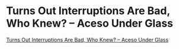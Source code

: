 # Turns Out Interruptions Are Bad, Who Knew? &#8211; Aceso Under Glass
[Turns Out Interruptions Are Bad, Who Knew? &#8211; Aceso Under Glass](https://acesounderglass.com/2020/05/31/turns-out-interruptions-are-bad-who-knew/)

<!-- {BearID:E9766D8E-D76F-4550-BDC4-DC3E739111C8-5571-000006FB369FEE33} -->
